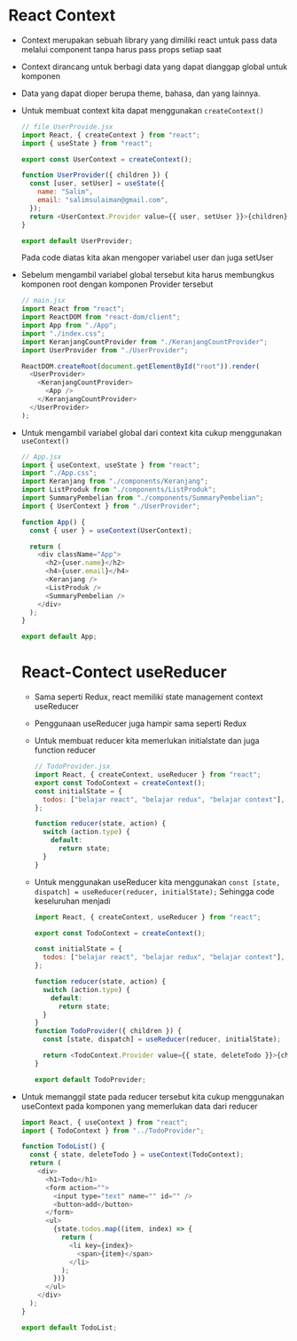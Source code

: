 # React Context

- Context merupakan sebuah library yang dimiliki react untuk pass data melalui component tanpa harus pass props setiap saat
- Context dirancang untuk berbagi data yang dapat dianggap global untuk komponen
- Data yang dapat dioper berupa theme, bahasa, dan yang lainnya.
- Untuk membuat context kita dapat menggunakan `createContext()`

  ```js
  // file UserProvide.jsx
  import React, { createContext } from "react";
  import { useState } from "react";

  export const UserContext = createContext();

  function UserProvider({ children }) {
    const [user, setUser] = useState({
      name: "Salim",
      email: "salimsulaiman@gmail.com",
    });
    return <UserContext.Provider value={{ user, setUser }}>{children}</UserContext.Provider>;
  }

  export default UserProvider;
  ```

  Pada code diatas kita akan mengoper variabel user dan juga setUser

- Sebelum mengambil variabel global tersebut kita harus membungkus komponen root dengan komponen Provider tersebut

  ```js
  // main.jsx
  import React from "react";
  import ReactDOM from "react-dom/client";
  import App from "./App";
  import "./index.css";
  import KeranjangCountProvider from "./KeranjangCountProvider";
  import UserProvider from "./UserProvider";

  ReactDOM.createRoot(document.getElementById("root")).render(
    <UserProvider>
      <KeranjangCountProvider>
        <App />
      </KeranjangCountProvider>
    </UserProvider>
  );
  ```

- Untuk mengambil variabel global dari context kita cukup menggunakan `useContext()`

  ```js
  // App.jsx
  import { useContext, useState } from "react";
  import "./App.css";
  import Keranjang from "./components/Keranjang";
  import ListProduk from "./components/ListProduk";
  import SummaryPembelian from "./components/SummaryPembelian";
  import { UserContext } from "./UserProvider";

  function App() {
    const { user } = useContext(UserContext);

    return (
      <div className="App">
        <h2>{user.name}</h2>
        <h4>{user.email}</h4>
        <Keranjang />
        <ListProduk />
        <SummaryPembelian />
      </div>
    );
  }

  export default App;
  ```

  # React-Contect useReducer

  - Sama seperti Redux, react memiliki state management context useReducer
  - Penggunaan useReducer juga hampir sama seperti Redux
  - Untuk membuat reducer kita memerlukan initialstate dan juga function reducer

    ```js
    // TodoProvider.jsx
    import React, { createContext, useReducer } from "react";
    export const TodoContext = createContext();
    const initialState = {
      todos: ["belajar react", "belajar redux", "belajar context"],
    };

    function reducer(state, action) {
      switch (action.type) {
        default:
          return state;
      }
    }
    ```

  - Untuk menggunakan useReducer kita menggunakan
    `const [state, dispatch] = useReducer(reducer, initialState);`
    Sehingga code keseluruhan menjadi

    ```js
    import React, { createContext, useReducer } from "react";

    export const TodoContext = createContext();

    const initialState = {
      todos: ["belajar react", "belajar redux", "belajar context"],
    };

    function reducer(state, action) {
      switch (action.type) {
        default:
          return state;
      }
    }
    function TodoProvider({ children }) {
      const [state, dispatch] = useReducer(reducer, initialState);

      return <TodoContext.Provider value={{ state, deleteTodo }}>{children}</TodoContext.Provider>;
    }

    export default TodoProvider;
    ```

- Untuk memanggil state pada reducer tersebut kita cukup menggunakan useContext pada komponen yang memerlukan data dari reducer

  ```js
  import React, { useContext } from "react";
  import { TodoContext } from "../TodoProvider";

  function TodoList() {
    const { state, deleteTodo } = useContext(TodoContext);
    return (
      <div>
        <h1>Todo</h1>
        <form action="">
          <input type="text" name="" id="" />
          <button>add</button>
        </form>
        <ul>
          {state.todos.map((item, index) => {
            return (
              <li key={index}>
                <span>{item}</span>
              </li>
            );
          })}
        </ul>
      </div>
    );
  }

  export default TodoList;
  ```
